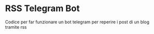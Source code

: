 # RSS Telegram Bot
 Codice per far funzionare un bot telegram per reperire i post di un blog tramite rss
